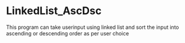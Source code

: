 # LinkedList_AscDsc
This program can take userinput using linked list and sort the input into ascending or descending order as per user choice
